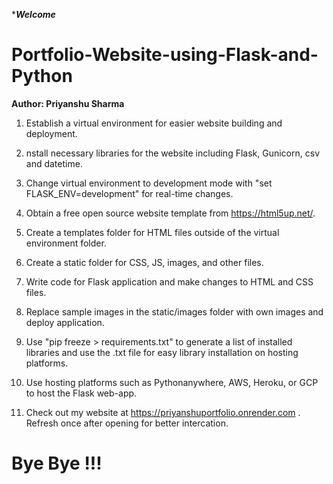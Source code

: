 ******************Welcome*****************
# Portfolio-Website-using-Flask-and-Python
******Author: Priyanshu Sharma******

1. Establish a virtual environment for easier website building and deployment.

2. nstall necessary libraries for the website including Flask, Gunicorn, csv and datetime.

3. Change virtual environment to development mode with "set FLASK_ENV=development" for real-time changes.

4. Obtain a free open source website template from https://html5up.net/.

5. Create a templates folder for HTML files outside of the virtual environment folder.

6. Create a static folder for CSS, JS, images, and other files.

7. Write code for Flask application and make changes to HTML and CSS files.

8. Replace sample images in the static/images folder with own images and deploy application.

9. Use "pip freeze > requirements.txt" to generate a list of installed libraries and use the .txt file for easy library installation on hosting platforms.

10. Use hosting platforms such as Pythonanywhere, AWS, Heroku, or GCP to host the Flask web-app.

11. Check out my website at https://priyanshuportfolio.onrender.com . Refresh once after opening for better intercation.

# Bye Bye !!!
